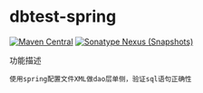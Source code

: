 # dbtest-spring
[![Maven Central](https://maven-badges.herokuapp.com/maven-central/com.github.fartherp/dbtest-spring/badge.svg)](https://maven-badges.herokuapp.com/maven-central/com.github.fartherp/dbtest-spring/)
[![Sonatype Nexus (Snapshots)](https://img.shields.io/nexus/s/https/oss.sonatype.org/com.github.fartherp/dbtest-spring.svg)](https://oss.sonatype.org/content/repositories/snapshots/com/github/fartherp/dbtest-spring)


功能描述

```
使用spring配置文件XML做dao层单侧，验证sql语句正确性
```